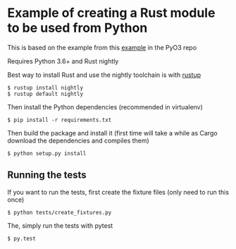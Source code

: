 # Example of creating a Rust module to be used from Python

This is based on the example from this [example](https://github.com/PyO3/pyo3/tree/master/examples/word-count) in the PyO3 repo 

Requires Python 3.6+ and Rust nightly

Best way to install Rust and use the nightly toolchain is with [rustup](https://rustup.rs/)

    $ rustup install nightly
    $ rustup default nightly

Then install the Python dependencies (recommended in virtualenv) 

    $ pip install -r requirements.txt

Then build the package and install it (first time will take a while as Cargo download the dependencies and compiles them)

    $ python setup.py install

## Running the tests

If you want to run the tests, first create the fixture files (only need to run this once)

    $ python tests/create_fixtures.py

The, simply run the tests with pytest

    $ py.test